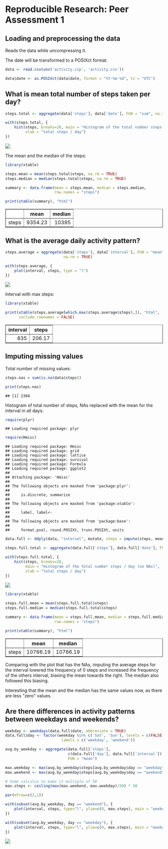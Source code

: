 # Reproducible Research: Peer Assessment 1


## Loading and preprocessing the data

Reads the data while uncompressing it.

The date will be transformed to a POSIXct format.


```r
data <- read.csv(unz('activity.zip', 'activity.csv'))

data$date <- as.POSIXct(data$date, format = "%Y-%m-%d", tz = "UTC")
```

## What is mean total number of steps taken per day?


```r
steps.total <- aggregate(data['steps'], data['date'], FUN = "sum", na.rm = TRUE)

with(steps.total, {
    hist(steps, breaks=20, main = "Histogram of the total number steps / day", 
         xlab = "total steps / day")
})
```

![](PA1_template_files/figure-html/hist_total_steps-1.png) 

The mean and the median of the steps:


```r
library(xtable)

steps.mean = mean(steps.total$steps, na.rm = TRUE)
steps.median = median(steps.total$steps, na.rm = TRUE)

summary <- data.frame(mean = steps.mean, median = steps.median, 
                      row.names = "steps")

print(xtable(summary), "html")
```

<!-- html table generated in R 3.2.2 by xtable 1.7-4 package -->
<!-- Sat Sep 19 19:54:14 2015 -->
<table border=1>
<tr> <th>  </th> <th> mean </th> <th> median </th>  </tr>
  <tr> <td align="right"> steps </td> <td align="right"> 9354.23 </td> <td align="right"> 10395 </td> </tr>
   </table>

## What is the average daily activity pattern?


```r
steps.average = aggregate(data['steps'], data['interval'], FUN = "mean", 
                          na.rm = TRUE)

with(steps.average, {
    plot(interval, steps, type = "l")
})
```

![](PA1_template_files/figure-html/avg_daily_activity-1.png) 

Interval with max steps:


```r
library(xtable)

print(xtable(steps.average[which.max(steps.average$steps),]), "html", 
      include.rownames = FALSE)
```

<!-- html table generated in R 3.2.2 by xtable 1.7-4 package -->
<!-- Sat Sep 19 19:54:14 2015 -->
<table border=1>
<tr> <th> interval </th> <th> steps </th>  </tr>
  <tr> <td align="right"> 835 </td> <td align="right"> 206.17 </td> </tr>
   </table>

## Imputing missing values

Total number of missing values:


```r
steps.nas = sum(is.na(data$steps))

print(steps.nas)
```

```
## [1] 2304
```

Histogram of total number of steps, NAs replaced with the mean for the interval
in all days:


```r
require(plyr)
```

```
## Loading required package: plyr
```

```r
require(Hmisc)
```

```
## Loading required package: Hmisc
## Loading required package: grid
## Loading required package: lattice
## Loading required package: survival
## Loading required package: Formula
## Loading required package: ggplot2
## 
## Attaching package: 'Hmisc'
## 
## The following objects are masked from 'package:plyr':
## 
##     is.discrete, summarize
## 
## The following objects are masked from 'package:xtable':
## 
##     label, label<-
## 
## The following objects are masked from 'package:base':
## 
##     format.pval, round.POSIXt, trunc.POSIXt, units
```

```r
data.full <- ddply(data, "interval", mutate, steps = impute(steps, mean))
```


```r
steps.full.total <- aggregate(data.full['steps'], data.full['date'], FUN = "sum")

with(steps.full.total, {
    hist(steps, breaks=20, 
         main = "Histogram of the total number steps / day (no NAs)", 
         xlab = "total steps / day")
})
```

![](PA1_template_files/figure-html/hist_total_steps_no_NAs-1.png) 


```r
library(xtable)

steps.full.mean = mean(steps.full.total$steps)
steps.full.median = median(steps.full.total$steps)

summary <- data.frame(mean = steps.full.mean, median = steps.full.median, 
                      row.names = "steps")

print(xtable(summary), "html")
```

<!-- html table generated in R 3.2.2 by xtable 1.7-4 package -->
<!-- Sat Sep 19 19:54:17 2015 -->
<table border=1>
<tr> <th>  </th> <th> mean </th> <th> median </th>  </tr>
  <tr> <td align="right"> steps </td> <td align="right"> 10766.19 </td> <td align="right"> 10766.19 </td> </tr>
   </table>

Comparing with the plot that has the NAs, imputing the average steps for the
interval lowered the frequency of 0 steps and increased the frequency of the
others interval, biasing the mean towards the right. The median also followed
this biasing.

Interesting that the mean and the median has the same values now, as there are
less "zero" values.

## Are there differences in activity patterns between weekdays and weekends?


```r
weekday <- weekdays(data.full$date, abbreviate = TRUE)
data.full$day <- factor(weekday %in% c('Sat', 'Sun'), levels = c(FALSE, TRUE),
                         labels = c('weekday', 'weekend'))

avg.by_weekday <- aggregate(data.full['steps'], 
                            c(data.full['day'], data.full['interval']), 
                            FUN = "mean")

max.weekday <- max(avg.by_weekday$steps[avg.by_weekday$day == "weekday"])
max.weekend <- max(avg.by_weekday$steps[avg.by_weekday$day == "weekend"])

# Some calculus to make it multiple of 50
max.steps <- ceiling(max(max.weekend, max.weekday)/50) * 50

par(mfrow=c(2,1))

with(subset(avg.by_weekday, day == "weekend"), {
    plot(interval, steps, type="l", ylim=c(0, max.steps), main = "weekend")
})

with(subset(avg.by_weekday, day == "weekday"), {
    plot(interval, steps, type="l", ylim=c(0, max.steps), main = "weekday")
})
```

![](PA1_template_files/figure-html/plot_days-1.png) 

